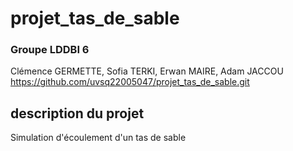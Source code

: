 # projet_tas_de_sable

### Groupe LDDBI 6
Clémence GERMETTE, Sofia TERKI, Erwan MAIRE, Adam JACCOU
https://github.com/uvsq22005047/projet_tas_de_sable.git

## description du projet
Simulation d'écoulement d'un tas de sable
